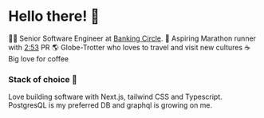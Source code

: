 # Hello there! 👋

👨‍💻 Senior Software Engineer at [Banking Circle](https://www.bankingcircle.com).
🏃 Aspiring Marathon runner with [2:53]("https://www.strava.com/activities/2748854869#5812924733") PR
🌎 Globe-Trotter who loves to travel and visit new cultures
☕ Big love for coffee

### Stack of choice 🚀

Love building software with Next.js, tailwind CSS and Typescript. PostgresQL is my preferred DB and graphql is growing on me.
